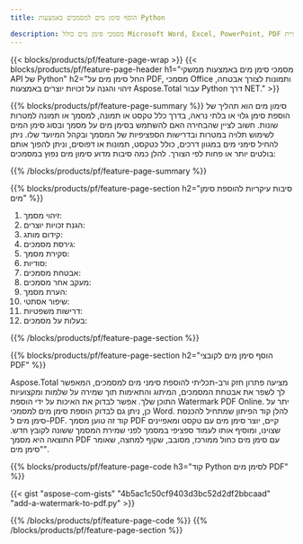 ```yaml
---
title: הוסף סימן מים למסמכים באמצעות Python  

description: מסמכי סימן מים כולל Microsoft Word, Excel, PowerPoint, PDF ותמונות באמצעות אפליקציית Python שלך.  הוסף סימן מים של טקסט או תמונה בחינם באינטרנט באמצעות אפליקציה.
---
```


{{< blocks/products/pf/feature-page-wrap >}}
{{< blocks/products/pf/feature-page-header h1="מסמכי סימן מים באמצעות ממשקי API של Python" h2="החל סימן מים על PDF, מסמכי Office ותמונות לצורך אבטחה, זיהוי והגנה על זכויות יוצרים באמצעות Aspose.Total עבור Python דרך NET." >}}

{{% blocks/products/pf/feature-page-summary %}}
סימון מים הוא תהליך של הוספת סימן גלוי או בלתי נראה, בדרך כלל טקסט או תמונה, למסמך או תמונה למטרות שונות.  חשוב לציין שהבחירה האם להשתמש בסימן מים על מסמך ובסוג סימן המים לשימוש תלויה במטרות ובדרישות הספציפיות של המסמך ובקהל המיועד שלו.  ניתן להחיל סימני מים במגוון דרכים, כולל כטקסט, תמונות או דפוסים, וניתן להפוך אותם בולטים יותר או פחות לפי הצורך.  להלן כמה סיבות מדוע סימון מים נפוץ במסמכים:  

{{% /blocks/products/pf/feature-page-summary  %}}

{{% blocks/products/pf/feature-page-section  h2="סיבות עיקריות להוספת סימן מים" %}}

1. זיהוי מסמך:
1. הגנת זכויות יוצרים:  
1. קידום מותג:  
1. גירסת מסמכים:  
1. סקירת מסמך:  
1. סודיות:
1. אבטחת מסמכים:  
1. מעקב אחר מסמכים:  
1. הערת מסמך:  
1. שיפור אסתטי:  
1. דרישות משפטיות:  
1. בעלות על מסמכים:  

{{% /blocks/products/pf/feature-page-section %}}

{{% blocks/products/pf/feature-page-section  h2="הוסף סימן מים לקובצי PDF" %}}

Aspose.Total מציעה פתרון חזק ורב-תכליתי להוספת סימני מים למסמכים, המאפשר לך לשפר את אבטחת המסמכים, המיתוג והתאימות תוך שמירה על שלמות ומקצועיות התוכן שלך.  אפשר לבדוק את האיכות על ידי הוספת Watermark PDF Online.  יתר על כן, ניתן גם לבדוק הוספת סימן מים למסמכי Word.  להלן קוד הפיתון שמתחיל להכנסת סימן מים ל-PDF.  קוד זה טוען מסמך PDF קיים, יוצר סימן מים עם טקסט ומאפיינים שצוינו, ומוסיף אותו לעמוד ספציפי במסמך לפני שמירת המסמך ששונה לקובץ חדש.  התוצאה היא מסמך PDF עם סימן מים כחול ממורכז, מסובב, שקוף למחצה, שאומר "סימן מים".

{{% blocks/products/pf/feature-page-code h3="קוד Python לסימן מים PDF" %}}

{{< gist "aspose-com-gists" "4b5ac1c50cf9403d3bc52d2df2bbcaad" "add-a-watermark-to-pdf.py" >}}

{{% /blocks/products/pf/feature-page-code  %}}
{{% /blocks/products/pf/feature-page-section %}}